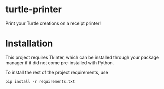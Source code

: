 # turtle-printer
Print your Turtle creations on a receipt printer!

# Installation
This project requires Tkinter, which can be installed through your package manager if it did not come pre-installed with Python.

To install the rest of the project requirements, use
```
pip install -r requirements.txt
```
